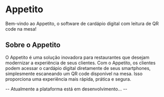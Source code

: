 # Appetito

Bem-vindo ao Appetito, o software de cardápio digital com leitura de QR code na mesa!

## Sobre o Appetito

O Appetito é uma solução inovadora para restaurantes que desejam modernizar a experiência de seus clientes. Com o Appetito, os clientes podem acessar o cardápio digital diretamente de seus smartphones, simplesmente escaneando um QR code disponível na mesa. Isso proporciona uma experiência mais rápida, prática e segura.

-- Atualmente a plataforma está em desenvolvimento... --
